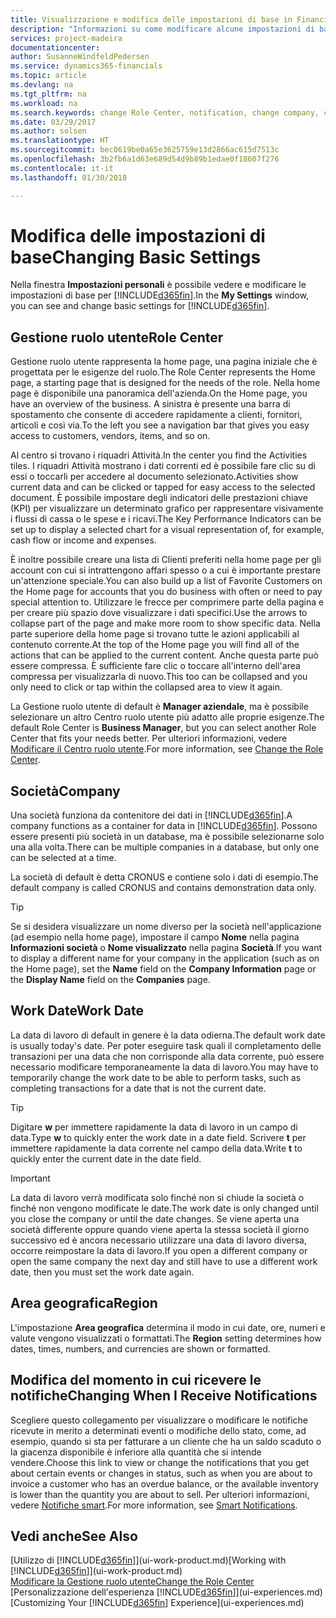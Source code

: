 ```yaml
---
title: Visualizzazione e modifica delle impostazioni di base in Financials | Documenti Microsoft
description: "Informazioni su come modificare alcune impostazioni di base in Financials, ad esempio, la Gestione ruolo utente, la società o la data di lavoro."
services: project-madeira
documentationcenter: 
author: SusanneWindfeldPedersen
ms.service: dynamics365-financials
ms.topic: article
ms.devlang: na
ms.tgt_pltfrm: na
ms.workload: na
ms.search.keywords: change Role Center, notification, change company, change work date
ms.date: 03/29/2017
ms.author: solsen
ms.translationtype: HT
ms.sourcegitcommit: bec0619be0a65e3625759e13d2866ac615d7513c
ms.openlocfilehash: 3b2fb6a1d63e689d54d9b89b1edae0f18607f276
ms.contentlocale: it-it
ms.lasthandoff: 01/30/2018

---
```

# <a name="changing-basic-settings"></a><span data-ttu-id="255e2-103">Modifica delle impostazioni di base</span><span class="sxs-lookup"><span data-stu-id="255e2-103">Changing Basic Settings</span></span>
<span data-ttu-id="255e2-104">Nella finestra **Impostazioni personali** è possibile vedere e modificare le impostazioni di base per [!INCLUDE[d365fin](includes/d365fin_md.md)].</span><span class="sxs-lookup"><span data-stu-id="255e2-104">In the **My Settings** window, you can see and change basic settings for [!INCLUDE[d365fin](includes/d365fin_md.md)].</span></span>  

## <a name="role-center"></a><span data-ttu-id="255e2-105">Gestione ruolo utente</span><span class="sxs-lookup"><span data-stu-id="255e2-105">Role Center</span></span>
<span data-ttu-id="255e2-106">Gestione ruolo utente rappresenta la home page, una pagina iniziale che è progettata per le esigenze del ruolo.</span><span class="sxs-lookup"><span data-stu-id="255e2-106">The Role Center represents the Home page, a starting page that is designed for the needs of the role.</span></span> <span data-ttu-id="255e2-107">Nella home page è disponibile una panoramica dell'azienda.</span><span class="sxs-lookup"><span data-stu-id="255e2-107">On the Home page, you have an overview of the business.</span></span> <span data-ttu-id="255e2-108">A sinistra è presente una barra di spostamento che consente di accedere rapidamente a clienti, fornitori, articoli e così via.</span><span class="sxs-lookup"><span data-stu-id="255e2-108">To the left you see a navigation bar that gives you easy access to customers, vendors, items, and so on.</span></span>

<span data-ttu-id="255e2-109">Al centro si trovano i riquadri Attività.</span><span class="sxs-lookup"><span data-stu-id="255e2-109">In the center you find the Activities tiles.</span></span> <span data-ttu-id="255e2-110">I riquadri Attività mostrano i dati correnti ed è possibile fare clic su di essi o toccarli per accedere al documento selezionato.</span><span class="sxs-lookup"><span data-stu-id="255e2-110">Activities show current data and can be clicked or tapped for easy access to the selected document.</span></span> <span data-ttu-id="255e2-111">È possibile impostare degli indicatori delle prestazioni chiave (KPI) per visualizzare un determinato grafico per rappresentare visivamente i flussi di cassa o le spese e i ricavi.</span><span class="sxs-lookup"><span data-stu-id="255e2-111">The Key Performance Indicators can be set up to display a selected chart for a visual representation of, for example, cash flow or income and expenses.</span></span>

<span data-ttu-id="255e2-112">È inoltre possibile creare una lista di Clienti preferiti nella home page per gli account con cui si intrattengono affari spesso o a cui è importante prestare un'attenzione speciale.</span><span class="sxs-lookup"><span data-stu-id="255e2-112">You can also build up a list of Favorite Customers on the Home page for accounts that you do business with often or need to pay special attention to.</span></span> <span data-ttu-id="255e2-113">Utilizzare le frecce per comprimere parte della pagina e per creare più spazio dove visualizzare i dati specifici.</span><span class="sxs-lookup"><span data-stu-id="255e2-113">Use the arrows to collapse part of the page and make more room to show specific data.</span></span> <span data-ttu-id="255e2-114">Nella parte superiore della home page si trovano tutte le azioni applicabili al contenuto corrente.</span><span class="sxs-lookup"><span data-stu-id="255e2-114">At the top of the Home page you will find all of the actions that can be applied to the current content.</span></span> <span data-ttu-id="255e2-115">Anche questa parte può essere compressa. È sufficiente fare clic o toccare all'interno dell'area compressa per visualizzarla di nuovo.</span><span class="sxs-lookup"><span data-stu-id="255e2-115">This too can be collapsed and you only need to click or tap within the collapsed area to view it again.</span></span>

<span data-ttu-id="255e2-116">La Gestione ruolo utente di default è **Manager aziendale**, ma è possibile selezionare un altro Centro ruolo utente più adatto alle proprie esigenze.</span><span class="sxs-lookup"><span data-stu-id="255e2-116">The default Role Center is **Business Manager**, but you can select another Role Center that fits your needs better.</span></span> <span data-ttu-id="255e2-117">Per ulteriori informazioni, vedere [Modificare il Centro ruolo utente](change-role.md).</span><span class="sxs-lookup"><span data-stu-id="255e2-117">For more information, see [Change the Role Center](change-role.md).</span></span>

## <a name="company"></a><span data-ttu-id="255e2-118">Società</span><span class="sxs-lookup"><span data-stu-id="255e2-118">Company</span></span>
<span data-ttu-id="255e2-119">Una società funziona da contenitore dei dati in [!INCLUDE[d365fin](includes/d365fin_md.md)].</span><span class="sxs-lookup"><span data-stu-id="255e2-119">A company functions as a container for data in [!INCLUDE[d365fin](includes/d365fin_md.md)].</span></span> <span data-ttu-id="255e2-120">Possono essere presenti più società in un database, ma è possibile selezionarne solo una alla volta.</span><span class="sxs-lookup"><span data-stu-id="255e2-120">There can be multiple companies in a database, but only one can be selected at a time.</span></span>

<span data-ttu-id="255e2-121">La società di default è detta CRONUS e contiene solo i dati di esempio.</span><span class="sxs-lookup"><span data-stu-id="255e2-121">The default company is called CRONUS and contains demonstration data only.</span></span>

> [!TIP]  
>   <span data-ttu-id="255e2-122">Se si desidera visualizzare un nome diverso per la società nell'applicazione (ad esempio nella home page), impostare il campo **Nome** nella pagina **Informazioni società** o **Nome visualizzato** nella pagina **Società**.</span><span class="sxs-lookup"><span data-stu-id="255e2-122">If you want to display a different name for your company in the application (such as on the Home page), set the **Name** field on the **Company Information** page or the **Display Name** field on the **Companies** page.</span></span>  

## <a name="work-date"></a><span data-ttu-id="255e2-123">Work Date</span><span class="sxs-lookup"><span data-stu-id="255e2-123">Work Date</span></span>
<span data-ttu-id="255e2-124">La data di lavoro di default in genere è la data odierna.</span><span class="sxs-lookup"><span data-stu-id="255e2-124">The default work date is usually today's date.</span></span> <span data-ttu-id="255e2-125">Per poter eseguire task quali il completamento delle transazioni per una data che non corrisponde alla data corrente, può essere necessario modificare temporaneamente la data di lavoro.</span><span class="sxs-lookup"><span data-stu-id="255e2-125">You may have to temporarily change the work date to be able to perform tasks, such as completing transactions for a date that is not the current date.</span></span>

> [!TIP]  
>   <span data-ttu-id="255e2-126">Digitare **w** per immettere rapidamente la data di lavoro in un campo di data.</span><span class="sxs-lookup"><span data-stu-id="255e2-126">Type **w** to quickly enter the work date in a date field.</span></span> <span data-ttu-id="255e2-127">Scrivere **t** per immettere rapidamente la data corrente nel campo della data.</span><span class="sxs-lookup"><span data-stu-id="255e2-127">Write **t** to quickly enter the current date in the date field.</span></span>

> [!IMPORTANT]  
>   <span data-ttu-id="255e2-128">La data di lavoro verrà modificata solo finché non si chiude la società o finché non vengono modificate le date.</span><span class="sxs-lookup"><span data-stu-id="255e2-128">The work date is only changed until you close the company or until the date changes.</span></span> <span data-ttu-id="255e2-129">Se viene aperta una società differente oppure quando viene aperta la stessa società il giorno successivo ed è ancora necessario utilizzare una data di lavoro diversa, occorre reimpostare la data di lavoro.</span><span class="sxs-lookup"><span data-stu-id="255e2-129">If you open a different company or open the same company the next day and still have to use a different work date, then you must set the work date again.</span></span>

## <a name="region"></a><span data-ttu-id="255e2-130">Area geografica</span><span class="sxs-lookup"><span data-stu-id="255e2-130">Region</span></span>
<span data-ttu-id="255e2-131">L'impostazione **Area geografica** determina il modo in cui date, ore, numeri e valute vengono visualizzati o formattati.</span><span class="sxs-lookup"><span data-stu-id="255e2-131">The **Region** setting determines how dates, times, numbers, and currencies are shown or formatted.</span></span>   

## <a name="changing-when-i-receive-notifications"></a><span data-ttu-id="255e2-132">Modifica del momento in cui ricevere le notifiche</span><span class="sxs-lookup"><span data-stu-id="255e2-132">Changing When I Receive Notifications</span></span>
<span data-ttu-id="255e2-133">Scegliere questo collegamento per visualizzare o modificare le notifiche ricevute in merito a determinati eventi o modifiche dello stato, come, ad esempio, quando si sta per fatturare a un cliente che ha un saldo scaduto o la giacenza disponibile è inferiore alla quantità che si intende vendere.</span><span class="sxs-lookup"><span data-stu-id="255e2-133">Choose this link to view or change the notifications that you get about certain events or changes in status, such as when you are about to invoice a customer who has an overdue balance, or the available inventory is lower than the quantity you are about to sell.</span></span> <span data-ttu-id="255e2-134">Per ulteriori informazioni, vedere [Notifiche smart](ui-smart-notifications.md).</span><span class="sxs-lookup"><span data-stu-id="255e2-134">For more information, see [Smart Notifications](ui-smart-notifications.md).</span></span>

## <a name="see-also"></a><span data-ttu-id="255e2-135">Vedi anche</span><span class="sxs-lookup"><span data-stu-id="255e2-135">See Also</span></span>
<span data-ttu-id="255e2-136">[Utilizzo di [!INCLUDE[d365fin](includes/d365fin_md.md)]](ui-work-product.md)</span><span class="sxs-lookup"><span data-stu-id="255e2-136">[Working with [!INCLUDE[d365fin](includes/d365fin_md.md)]](ui-work-product.md)</span></span>  
[<span data-ttu-id="255e2-137">Modificare la Gestione ruolo utente</span><span class="sxs-lookup"><span data-stu-id="255e2-137">Change the Role Center</span></span>](change-role.md)  
<span data-ttu-id="255e2-138">[Personalizzazione dell'esperienza [!INCLUDE[d365fin](includes/d365fin_md.md)]](ui-experiences.md)</span><span class="sxs-lookup"><span data-stu-id="255e2-138">[Customizing Your [!INCLUDE[d365fin](includes/d365fin_md.md)] Experience](ui-experiences.md)</span></span>  

